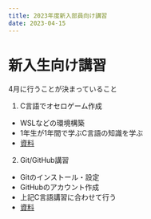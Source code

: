 ```yaml
---
title: 2023年度新入部員向け講習
date: 2023-04-15
---
```


# 新入生向け講習

4月に行うことが決まっていること

1. C言語でオセロゲーム作成
  - WSLなどの環境構築
  - 1年生が1年間で学ぶC言語の知識を学ぶ
  - [資料](/blog/2023-04-newbie-training/clang)

2. Git/GitHub講習
  - Gitのインストール・設定
  - GitHubのアカウント作成
  - 上記C言語講習に合わせて行う
  - [資料](/blog/2023-04-newbie-training/git)


